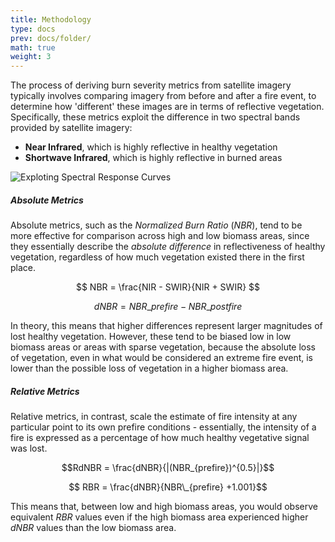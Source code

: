 ```yaml
---
title: Methodology
type: docs
prev: docs/folder/
math: true
weight: 3
---
```


The process of deriving burn severity metrics from satellite imagery typically involves comparing imagery from before and after a fire event, to determine how 'different' these images are in terms of reflective vegetation. Specifically, these metrics exploit the difference in two spectral bands provided by satellite imagery:

- **Near Infrared**, which is highly reflective in healthy vegetation
- **Shortwave Infrared**, which is highly reflective in burned areas

![Exploting Spectral Response Curves](https://tf-rest-burn-severity-ohi6r6qs2a-uc.a.run.app/static/home/nir_swir.jpg)

##### Absolute Metrics

Absolute metrics, such as the _Normalized Burn Ratio_ ($NBR$), tend to be more effective for comparison across high and low biomass areas, since they essentially describe the _absolute difference_ in reflectiveness of healthy vegetation, regardless of how much vegetation existed there in the first place.

$$ NBR = \frac{NIR - SWIR}{NIR + SWIR} $$

$$ dNBR = NBR\_{prefire} - NBR\_{postfire} $$

In theory, this means that higher differences represent larger magnitudes of lost healthy vegetation. However, these tend to be biased low in low biomass areas or areas with sparse vegetation, because the absolute loss of vegetation, even in what would be considered an extreme fire event, is lower than the possible loss of vegetation in a higher biomass area.

##### Relative Metrics

Relative metrics, in contrast, scale the estimate of fire intensity at any particular point to its own prefire conditions - essentially, the intensity of a fire is expressed as a percentage of how much healthy vegetative signal was lost.

$$RdNBR = \frac{dNBR}{|(NBR_{prefire})^{0.5}|}$$

$$ RBR = \frac{dNBR}{NBR\_{prefire} +1.001}$$

This means that, between low and high biomass areas, you would observe equivalent $RBR$ values even if the high biomass area experienced higher $dNBR$ values than the low biomass area.
